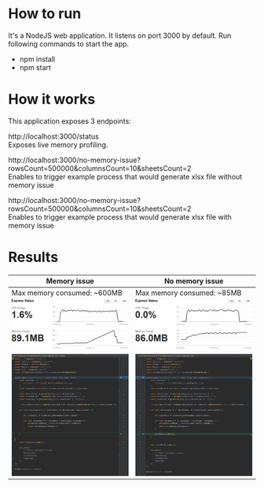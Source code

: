 # How to run
It's a NodeJS web application. It listens on port 3000 by default. Run following commands to start the app.
- npm install
- npm start

# How it works
This application exposes 3 endpoints:

http://localhost:3000/status
<br>Exposes live memory profiling.

http://localhost:3000/no-memory-issue?rowsCount=500000&columnsCount=10&sheetsCount=2
<br>Enables to trigger example process that would generate xlsx file without memory issue

http://localhost:3000/no-memory-issue?rowsCount=500000&columnsCount=10&sheetsCount=2
<br>Enables to trigger example process that would generate xlsx file with memory issue

# Results
|Memory issue | No memory issue|
|------------ | -------------|
|Max memory consumed: ~600MB | Max memory consumed: ~85MB| 
|![](docs/memory-issue.png)|![](docs/memory-no-issue.png)|
|![](docs/code-issue.png)|![](docs/code-no-issue.png)|
